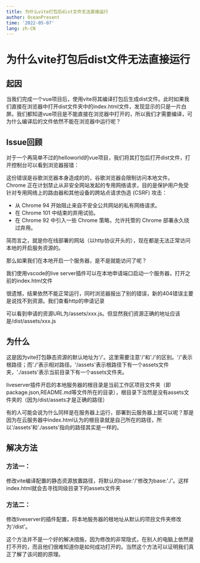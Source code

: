 ```yaml
---
title: 为什么vite打包后dist文件无法直接运行
author: OceanPresent
time: '2022-05-07'
lang: zh-CN
---
```


# 为什么vite打包后dist文件无法直接运行

## 起因

当我们完成一个vue项目后，使用vite将其编译打包后生成dist文件。此时如果我们直接在浏览器中打开dist文件夹中的index.html文件，发现显示的只是一片白屏。我们都知道vue项目是不能直接在浏览器中打开的，所以我们才需要编译，可为什么编译后的文件依然不能在浏览器中运行呢？

## Issue回顾

对于一个再简单不过的helloworld的vue项目，我们将其打包后打开dist文件，打开控制台可以看到浏览器报错：

这份错误是谷歌浏览器本身造成的的，谷歌浏览器会限制访问本地文件。Chrome 正在计划禁止从非安全网站发起的专用网络请求，目的是保护用户免受针对专用网络上的路由器和其他设备的跨站点请求伪造 (CSRF) 攻击：

- 从 Chrome 94 开始阻止来自不安全公共网站的私有网络请求。
- 在 Chrome 101 中结束的弃用试验。
- 在 Chrome 92 中引入一些 Chrome 策略，允许托管的 Chrome 部署永久绕过弃用。

简而言之，就是你在线部署的网站（以http协议开头的），现在都是无法正常访问本地的开启服务资源的。


那么如果我们在本地开启一个服务器，是不是就能访问了呢？

我们使用vscode的live server插件可以在本地申请端口启动一个服务器，打开之前的index.html文件

很遗憾，结果依然不能正常运行，同时浏览器报出了别的错误，新的404错误主要是说找不到资源。我们查看http的申请记录

可以看到申请的资源URL为/assets/xxx.js。但显然我们资源正确的地址应该是/dist/assets/xxx.js

## 为什么

这是因为vite打包静态资源的默认地址为'/'。这里需要注意'/'和'./'的区别。'/'表示根路径；而'./'表示相对路径。'/assets'表示根路径下有一个assets文件夹，'./assets'表示当前目录下有一个assets文件夹。

liveserver插件开启的本地服务器的根目录是当前工作区项目文件夹（即package.json,README.md等文件所在的目录），根目录下当然是没有assets文件夹的（因为/dist/assets才是正确的路径）

有的人可能会说为什么同样是在服务器上运行，部署到云服务器上就可以呢？那是因为在云服务器中index.html认为的根目录就是自己所在的路径，所以'/assets'和'./assets'指向的路径其实是一样的。

## 解决方法

### 方法一：

修改vite编译配置的静态资源放置路径，将默认的base:'/'修改为base:'./'。这样index.html就会去寻找同级目录下的assets文件夹

### 方法二：

修改liveserver的插件配置，将本地服务器的根地址从默认的项目文件夹修改为'/dist'。

这个方法并不是一个好的解决措施，因为修改的非常隐式，在别人的电脑上依然是打不开的，而且他们很难知道你是如何成功打开的。当然这个方法可以证明我们真正了解了该问题的原理。

